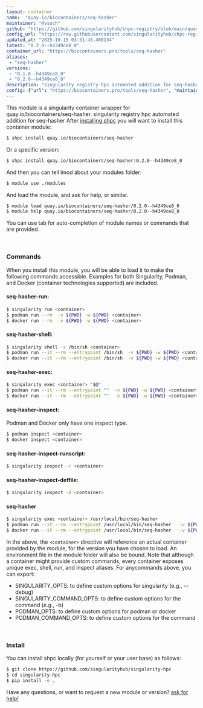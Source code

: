 ```yaml
---
layout: container
name:  "quay.io/biocontainers/seq-hasher"
maintainer: "@vsoch"
github: "https://github.com/singularityhub/shpc-registry/blob/main/quay.io/biocontainers/seq-hasher/container.yaml"
config_url: "https://raw.githubusercontent.com/singularityhub/shpc-registry/main/quay.io/biocontainers/seq-hasher/container.yaml"
updated_at: "2025-10-15 03:31:45.468134"
latest: "0.2.0--h4349ce8_0"
container_url: "https://biocontainers.pro/tools/seq-hasher"
aliases:
 - "seq-hasher"
versions:
 - "0.1.0--h4349ce8_0"
 - "0.2.0--h4349ce8_0"
description: "singularity registry hpc automated addition for seq-hasher"
config: {"url": "https://biocontainers.pro/tools/seq-hasher", "maintainer": "@vsoch", "description": "singularity registry hpc automated addition for seq-hasher", "latest": {"0.2.0--h4349ce8_0": "sha256:9fe2d04e9f00b181a5426cdad0db7803f30bc6ab029412574b587a153841003b"}, "tags": {"0.1.0--h4349ce8_0": "sha256:63909f041a8fa09a996c98b5ab16e0ba31082c657cbd228d85813e68e9f4fcc4", "0.2.0--h4349ce8_0": "sha256:9fe2d04e9f00b181a5426cdad0db7803f30bc6ab029412574b587a153841003b"}, "docker": "quay.io/biocontainers/seq-hasher", "aliases": {"seq-hasher": "/usr/local/bin/seq-hasher"}}
---
```


This module is a singularity container wrapper for quay.io/biocontainers/seq-hasher.
singularity registry hpc automated addition for seq-hasher
After [installing shpc](#install) you will want to install this container module:


```bash
$ shpc install quay.io/biocontainers/seq-hasher
```

Or a specific version:

```bash
$ shpc install quay.io/biocontainers/seq-hasher:0.2.0--h4349ce8_0
```

And then you can tell lmod about your modules folder:

```bash
$ module use ./modules
```

And load the module, and ask for help, or similar.

```bash
$ module load quay.io/biocontainers/seq-hasher/0.2.0--h4349ce8_0
$ module help quay.io/biocontainers/seq-hasher/0.2.0--h4349ce8_0
```

You can use tab for auto-completion of module names or commands that are provided.

<br>

### Commands

When you install this module, you will be able to load it to make the following commands accessible.
Examples for both Singularity, Podman, and Docker (container technologies supported) are included.

#### seq-hasher-run:

```bash
$ singularity run <container>
$ podman run --rm  -v ${PWD} -w ${PWD} <container>
$ docker run --rm  -v ${PWD} -w ${PWD} <container>
```

#### seq-hasher-shell:

```bash
$ singularity shell -s /bin/sh <container>
$ podman run --it --rm --entrypoint /bin/sh  -v ${PWD} -w ${PWD} <container>
$ docker run --it --rm --entrypoint /bin/sh  -v ${PWD} -w ${PWD} <container>
```

#### seq-hasher-exec:

```bash
$ singularity exec <container> "$@"
$ podman run --it --rm --entrypoint ""  -v ${PWD} -w ${PWD} <container> "$@"
$ docker run --it --rm --entrypoint ""  -v ${PWD} -w ${PWD} <container> "$@"
```

#### seq-hasher-inspect:

Podman and Docker only have one inspect type.

```bash
$ podman inspect <container>
$ docker inspect <container>
```

#### seq-hasher-inspect-runscript:

```bash
$ singularity inspect -r <container>
```

#### seq-hasher-inspect-deffile:

```bash
$ singularity inspect -d <container>
```


#### seq-hasher

```bash
$ singularity exec <container> /usr/local/bin/seq-hasher
$ podman run --it --rm --entrypoint /usr/local/bin/seq-hasher   -v ${PWD} -w ${PWD} <container> -c " $@"
$ docker run --it --rm --entrypoint /usr/local/bin/seq-hasher   -v ${PWD} -w ${PWD} <container> -c " $@"
```



In the above, the `<container>` directive will reference an actual container provided
by the module, for the version you have chosen to load. An environment file in the
module folder will also be bound. Note that although a container
might provide custom commands, every container exposes unique exec, shell, run, and
inspect aliases. For anycommands above, you can export:

 - SINGULARITY_OPTS: to define custom options for singularity (e.g., --debug)
 - SINGULARITY_COMMAND_OPTS: to define custom options for the command (e.g., -b)
 - PODMAN_OPTS: to define custom options for podman or docker
 - PODMAN_COMMAND_OPTS: to define custom options for the command

<br>

### Install

You can install shpc locally (for yourself or your user base) as follows:

```bash
$ git clone https://github.com/singularityhub/singularity-hpc
$ cd singularity-hpc
$ pip install -e .
```

Have any questions, or want to request a new module or version? [ask for help!](https://github.com/singularityhub/singularity-hpc/issues)